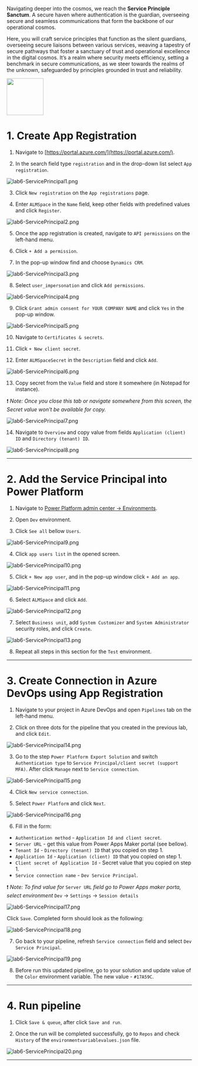Navigating deeper into the cosmos, we reach the **Service Principle Sanctum**. A secure haven where authentication is the guardian, overseeing secure and seamless communications that form the backbone of our operational cosmos.

Here, you will craft service principles that function as the silent guardians, overseeing secure liaisons between various services, weaving a tapestry of secure pathways that foster a sanctuary of trust and operational excellence in the digital cosmos. It’s a realm where security meets efficiency, setting a benchmark in secure communications, as we steer towards the realms of the unknown, safeguarded by principles grounded in trust and reliability.

<img src="https://github.com/Katerina-Chernevskaya/BalticSummit2023/blob/a0a2c0c73428b9088a249b573ee761f4e3987418/labs/screenshots/lab6/6-ServicePrincipal.png" width="100">

# 1. Create App Registration

1. Navigate to [https://portal.azure.com/](https://portal.azure.com/).

2. In the search field type `registration` and in the drop-down list select `App registration`.

![lab6-ServicePrincipal1.png](./screenshots/lab6/lab6-1.png)

3. Click `New registration` on the `App registrations` page.

4. Enter `ALMSpace` in the `Name` field, keep other fields with predefined values and click `Register`.

![lab6-ServicePrincipal2.png](./screenshots/lab6/lab6-2.png)

5. Once the app registration is created, navigate to `API permissions` on the left-hand menu.

6. Click `+ Add a permission`.

7. In the pop-up window find and choose `Dynamics CRM`.

![lab6-ServicePrincipal3.png](./screenshots/lab6/lab6-3.png)

8. Select `user_impersonation` and click `Add permissions`.

![lab6-ServicePrincipal4.png](./screenshots/lab6/lab6-4.png)

9. Click `Grant admin consent for YOUR COMPANY NAME` and click `Yes` in the pop-up window.

![lab6-ServicePrincipal5.png](./screenshots/lab6/lab6-5.png)

10. Navigate to `Certificates & secrets`.

11. Click `+ New client secret`.

12. Enter `ALMSpaceSecret` in the `Description` field and click `Add`.

![lab6-ServicePrincipal6.png](./screenshots/lab6/lab6-6.png)

13. Copy secret from the `Value` field and store it somewhere (in Notepad for instance).

:exclamation: _Note:
Once you close this tab or navigate somewhere from this screen, the Secret value won't be available for copy._

![lab6-ServicePrincipal7.png](./screenshots/lab6/lab6-7.png)

14. Navigate to `Overview` and copy value from fields `Application (client) ID` and `Directory (tenant) ID`.

![lab6-ServicePrincipal8.png](./screenshots/lab6/lab6-8.png)

***


# 2. Add the Service Principal into Power Platform

1. Navigate to [Power Platform admin center -> Environments](https://admin.powerplatform.microsoft.com/environments).

2. Open `Dev` environment.

3. Click `See all` bellow `Users`.

![lab6-ServicePrincipal9.png](./screenshots/lab6/lab6-9.png)

4. Click `app users list` in the opened screen.

![lab6-ServicePrincipal10.png](./screenshots/lab6/lab6-10.png)

5. Click `+ New app user`, and in the pop-up window click `+ Add an app`.

![lab6-ServicePrincipal11.png](./screenshots/lab6/lab6-11.png)

6. Select `ALMSpace` and click `Add`.

![lab6-ServicePrincipal12.png](./screenshots/lab6/lab6-12.png)


7. Select `Business unit`, add `System Customizer` and `System Administrator` security roles, and click `Create`.

![lab6-ServicePrincipal13.png](./screenshots/lab6/lab6-13.png)


8. Repeat all steps in this section for the `Test` environment.

*** 


# 3. Create Connection in Azure DevOps using App Registration

1. Navigate to your project in Azure DevOps and open `Pipelines` tab on the left-hand menu.

2. Click on three dots for the pipeline that you created in the previous lab, and click `Edit`.

![lab6-ServicePrincipal14.png](./screenshots/lab6/lab6-14.png)

3. Go to the step `Power Platform Export Solution` and switch `Authentication type` to `Service Principal/client secret (support MFA)`. After click `Manage` next to `Service connection`.

![lab6-ServicePrincipal15.png](./screenshots/lab6/lab6-15.png)

4. Click `New service connection`.

5. Select `Power Platform` and click `Next`.

![lab6-ServicePrincipal16.png](./screenshots/lab6/lab6-16.png)

6. Fill in the form:
- `Authentication method` - `Application Id and client secret`.
- `Server URL` - get this value from Power Apps Maker portal (see bellow).
- `Tenant Id` - `Directory (tenant) ID` that you copied on step 1.
- `Application Id` - `Application (client) ID` that you copied on step 1.
- `Client secret of Application Id` - Secret value that you copied on step 1.
- `Service connection name` - `Dev Service Principal`.

:exclamation: _Note:
To find value for_ `Server URL` _field go to Power Apps maker porta, select environment_ `Dev` -> `Settings` -> `Session details`

![lab6-ServicePrincipal17.png](./screenshots/lab6/lab6-17.png)

Click `Save`.
Completed form should look as the following:

![lab6-ServicePrincipal18.png](./screenshots/lab6/lab6-18.png)

7. Go back to your pipeline, refresh `Service connection` field and select `Dev Service Principal`.

![lab6-ServicePrincipal19.png](./screenshots/lab6/lab6-19.png)

8. Before run this updated pipeline, go to your solution and update value of the `Color` environment variable. The new value - `#17A59C`.

***


# 4. Run pipeline

1. Click `Save & queue`, after click `Save and run`.

2. Once the run will be completed successfully, go to `Repos` and check `History` of the `environmentvariablevalues.json` file.

![lab6-ServicePrincipal20.png](./screenshots/lab6/lab6-20.png)

***















